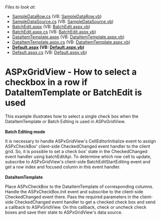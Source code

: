 <!-- default file list -->
*Files to look at*:

* [SampleDataRow.cs](./CS/App_Code/SampleDataRow.cs) (VB: [SampleDataRow.vb](./VB/App_Code/SampleDataRow.vb))
* [SampleDataSource.cs](./CS/App_Code/SampleDataSource.cs) (VB: [SampleDataSource.vb](./VB/App_Code/SampleDataSource.vb))
* [BatchEdit.aspx](./CS/BatchEdit.aspx) (VB: [BatchEdit.aspx.vb](./VB/BatchEdit.aspx.vb))
* [BatchEdit.aspx.cs](./CS/BatchEdit.aspx.cs) (VB: [BatchEdit.aspx.vb](./VB/BatchEdit.aspx.vb))
* [DataItemTemplate.aspx](./CS/DataItemTemplate.aspx) (VB: [DataItemTemplate.aspx.vb](./VB/DataItemTemplate.aspx.vb))
* [DataItemTemplate.aspx.cs](./CS/DataItemTemplate.aspx.cs) (VB: [DataItemTemplate.aspx.vb](./VB/DataItemTemplate.aspx.vb))
* **[Default.aspx](./CS/Default.aspx) (VB: [Default.aspx.vb](./VB/Default.aspx.vb))**
* [Default.aspx.cs](./CS/Default.aspx.cs) (VB: [Default.aspx.vb](./VB/Default.aspx.vb))
<!-- default file list end -->
# ASPxGridView - How to select a checkbox in a row if DataItemTemplate or BatchEdit is used


<p>This example illustrates how to select a single check box when the DataItemTemplate or Batch Editing is used in ASPxGridView.<br><br><strong>Batch Editing mode</strong></p>
<p>It is necessary to handle ASPxGridView's CellEditorInitialize event to assign ASPxCheckBox' client-side CheckedChanged event handler to the client grid. So, it is possible to set a check box’ state in the CheckedChanged event handler using batchEditApi. To determine which row cell to update, subscribe to ASPxGridView's client-side BatchEditStartEditing event and get a row index and focused column in this event handler.<br><br><strong>DataItemTemplate</strong></p>
<p>Place ASPxCheckBox to the DataItemTemplate of corresponding columns. Handle the ASPxCheckBox.Init event and subscribe to the client-side CheckedChanged event there. Pass the required parameters in the client-side CheckedChanged event handler to get a checked check box and send a callback to ASPxGridView. On this callback, check or uncheck check boxes and save their state to ASPxGridView's data source.</p>

<br/>


